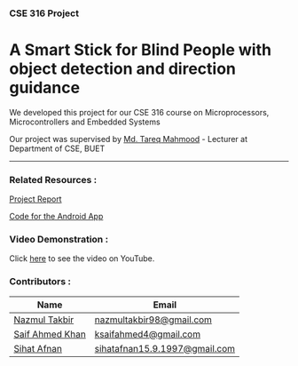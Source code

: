 ### CSE 316 Project 
# A Smart Stick for Blind People  with object detection and direction guidance
We developed this project for our CSE 316 course on Microprocessors, Microcontrollers and Embedded Systems

Our project was supervised by [Md. Tareq Mahmood](https://sites.google.com/view/mdtareqmahmood/) - Lecturer at Department of CSE, BUET
___
### Related Resources :
[Project Report](https://www.youtube.com/watch?v=c8J_XOOHVkg)

[Code for the Android App](https://github.com/ksaifahmed/the_stick_app)

### Video Demonstration :
Click [here](https://youtu.be/c8J_XOOHVkg) to see the video on YouTube.

### Contributors :

| Name              | Email                    |
| ----------------- | ------------------------ |
| [Nazmul Takbir](https://github.com/NazmulTakbir)     | nazmultakbir98@gmail.com |
| [Saif Ahmed Khan](https://github.com/ksaifahmed) | ksaifahmed4@gmail.com      |
| [Sihat Afnan](https://github.com/AfnanCSE98) | sihatafnan15.9.1997@gmail.com      |



